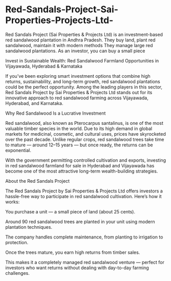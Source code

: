 # Red-Sandals-Project-Sai-Properties-Projects-Ltd-
Red Sandals Project (Sai Properties &amp; Projects Ltd) is an investment-based red sandalwood plantation in Andhra Pradesh. They buy land, plant red sandalwood, maintain it with modern methods They manage large red sandalwood plantations. As an investor, you can buy a small piece 

Invest in Sustainable Wealth: Red Sandalwood Farmland Opportunities in Vijayawada, Hyderabad & Karnataka

If you’ve been exploring smart investment options that combine high returns, sustainability, and long-term growth, red sandalwood plantations could be the perfect opportunity. Among the leading players in this sector, Red Sandals Project by Sai Properties & Projects Ltd
 stands out for its innovative approach to red sandalwood farming across Vijayawada, Hyderabad, and Karnataka.

Why Red Sandalwood Is a Lucrative Investment

Red sandalwood, also known as Pterocarpus santalinus, is one of the most valuable timber species in the world. Due to its high demand in global markets for medicinal, cosmetic, and cultural uses, prices have skyrocketed over the past decade. Unlike regular crops, red sandalwood trees take time to mature — around 12–15 years — but once ready, the returns can be exponential.

With the government permitting controlled cultivation and exports, investing in red sandalwood farmland for sale in Hyderabad and Vijayawada has become one of the most attractive long-term wealth-building strategies.

About the Red Sandals Project

The Red Sandals Project by Sai Properties & Projects Ltd offers investors a hassle-free way to participate in red sandalwood cultivation. Here’s how it works:

You purchase a unit — a small piece of land (about 25 cents).

Around 90 red sandalwood trees are planted in your unit using modern plantation techniques.

The company handles complete maintenance, from planting to irrigation to protection.

Once the trees mature, you earn high returns from timber sales.

This makes it a completely managed red sandalwood venture — perfect for investors who want returns without dealing with day-to-day farming challenges.
